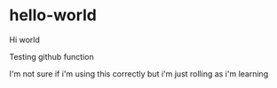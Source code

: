 # hello-world

Hi world

Testing github function

I'm not sure if i'm using this correctly but i'm just rolling as i'm learning
